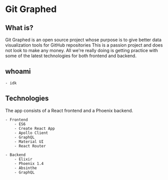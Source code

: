 # Git Graphed

## What is?

Git Graphed is an open source project whose purpose is to give better data visualization tools for GitHub repositories
This is a passion project and does not look to make any money. All we're really doing is getting practice with some of the latest technologies for both frontend and backend.

## whoami

    - idk

## Technologies

The app consists of a React frontend and a Phoenix backend.

    - Frontend
        - ES6
        - Create React App
        - Apollo Client
        - GraphQL
        - Material UI
        - React Router
    
    - Backend
        - Elixir
        - Phoenix 1.4
        - Absinthe
        - GraphQL